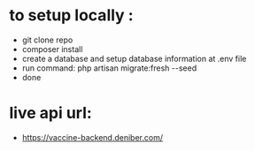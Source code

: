 # to setup locally : 

- git clone repo
- composer install
- create a database and setup database information at .env file
- run command: php artisan migrate:fresh --seed
- done


# live api url: 
- https://vaccine-backend.deniber.com/
